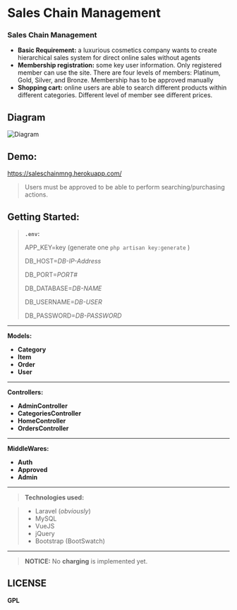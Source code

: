 Sales Chain Management
===================


### Sales Chain Management  

- **Basic Requirement:** a luxurious cosmetics company wants to create hierarchical sales system for direct online sales without agents
- **Membership registration:** some key user information.  Only registered member can use the site.  There are four levels of members:  Platinum, Gold, Silver, and Bronze.  Membership has to be approved manually
- **Shopping cart:**  online users are able to search different products within different categories.  Different level of member see different prices.


Diagram
------------

![Diagram](https://raw.githubusercontent.com/mustafawm/saleschain/master/SalesChainManagement.png)


## Demo:
https://saleschainmng.herokuapp.com/
> Users must be approved to be able to perform searching/purchasing actions.
 


## Getting Started:
> **`.env`:**
> 
>APP_KEY=key (generate one `php artisan key:generate` )
>
>DB_HOST=_DB-IP-Address_
>
>DB_PORT=_PORT#_
>
>DB_DATABASE=_DB-NAME_
>
>DB_USERNAME=_DB-USER_
>
>DB_PASSWORD=_DB-PASSWORD_

----

 **Models:**

 - **Category** 
 - **Item** 
 - **Order**
 - **User**  

--------

 **Controllers:**

 - **AdminController** 
 - **CategoriesController** 
 - **HomeController**
 - **OrdersController** 

--------

 **MiddleWares:**

 - **Auth** 
 - **Approved** 
 - **Admin**

----

 > **Technologies used:**

> - Laravel (_obviously_)
> - MySQL
> - VueJS
> - jQuery
> - Bootstrap (BootSwatch)


---
 > **NOTICE:**
 > No **charging** is implemented yet. 


## LICENSE
**GPL**